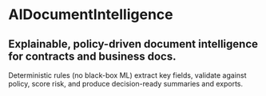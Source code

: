 # AIDocumentIntelligence

## Explainable, policy-driven document intelligence for contracts and business docs.
Deterministic rules (no black-box ML) extract key fields, validate against policy, score risk, and produce decision-ready summaries and exports.
